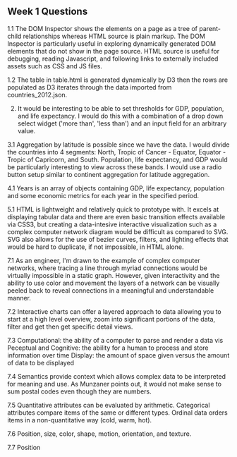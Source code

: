 ## Week 1 Questions

1.1 The DOM Inspector shows the elements on a page as a tree of parent-child relationships whereas HTML source is plain markup. The DOM Inspector is particularly useful in exploring dynamically generated DOM elements that do not show in the page source. HTML source is useful for debugging, reading Javascript, and following links to externally included assets such as CSS and JS files.

1.2 The table in table.html is generated dynamically by D3 then the rows are populated as D3 iterates through the data imported from countries_2012.json.

2. It would be interesting to be able to set thresholds for GDP, population, and life expectancy. I would do this with a combination of a drop down select widget ('more than', 'less than') and an input field for an arbitrary value.

3.1 Aggregation by latitude is possible since we have the data. I would divide the countries into 4 segments: North, Tropic of Cancer - Equator, Equator - Tropic of Capricorn, and South. Population, life expectancy, and GDP would be particularly interesting to view across these bands. I would use a radio button setup similar to continent aggregation for latitude aggregation. 

4.1 Years is an array of objects containing GDP, life expectancy, population and some economic metrics for each year in the specified period.

5.1 HTML is lightweight and relatively quick to prototype with. It excels at displaying tabular data and there are even basic transition effects available via CSS3, but creating a data-intesive interactive visualization such as a complex computer network diagram would be difficult as compared to SVG. SVG also allows for the use of bezier curves, filters, and lighting effects that would be hard to duplicate, if not impossible, in HTML alone.

7.1 As an engineer, I'm drawn to the example of complex computer networks, where tracing a line through myriad connections would be virtually impossible in a static graph. However, given interactivity and the ability to use color and movement the layers of a network can be visually peeled back to reveal connections in a meaningful and understandable manner.

7.2 Interactive charts can offer a layered approach to data allowing you to start at a high level overview, zoom into significant portions of the data, filter and get then get specific detail views. 

7.3 Computational: the ability of a computer to parse and render a data vis 
    Peceptual and Cognitive: the ability for a human to process and store information over time
    Display: the amount of space given versus the amount of data to be displayed

7.4 Semantics provide context which allows complex data to be interpreted for meaning and use. As Munzaner points out, it would not make sense to sum postal codes even though they are numbers.

7.5 Quantitative attributes can be evaluated by arithmetic. Categorical attributes compare items of the same or different types. Ordinal data orders items in a non-quantitative way (cold, warm, hot).

7.6 Position, size, color, shape, motion, orientation, and texture.

7.7 Position
